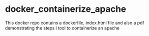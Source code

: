 # docker_containerize_apache
This docker repo contains a dockerfile, index.html file and also a pdf demonstrating the steps i tool to containerize an apache 
